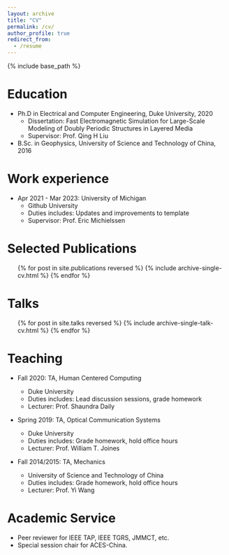 ```yaml
---
layout: archive
title: "CV"
permalink: /cv/
author_profile: true
redirect_from:
  - /resume
---
```


{% include base_path %}

Education
======
* Ph.D in Electrical and Computer Engineering, Duke University, 2020
  * Dissertation: Fast Electromagnetic Simulation for Large-Scale Modeling of Doubly Periodic Structures in Layered Media
  * Supervisor: Prof. Qing H Liu
* B.Sc. in Geophysics, University of Science and Technology of China, 2016

Work experience
======
* Apr 2021 - Mar 2023: University of Michigan
  * Github University
  * Duties includes: Updates and improvements to template
  * Supervisor: Prof. Eric Michielssen
  
Selected Publications
======
  <ul>{% for post in site.publications reversed %}
    {% include archive-single-cv.html %}
  {% endfor %}</ul>
  
Talks
======
  <ul>{% for post in site.talks reversed %}
    {% include archive-single-talk-cv.html  %}
  {% endfor %}</ul>
  
Teaching
======
* Fall 2020: TA, Human Centered Computing
  * Duke University
  * Duties includes: Lead discussion sessions, grade homework
  * Lecturer: Prof. Shaundra Daily

* Spring 2019: TA, Optical Communication Systems
  * Duke University
  * Duties includes: Grade homework, hold office hours
  * Lecturer: Prof. William T. Joines

* Fall 2014/2015: TA, Mechanics
  * University of Science and Technology of China
  * Duties includes: Grade homework, hold office hours
  * Lecturer: Prof. Yi Wang

Academic Service
======
  * Peer reviewer for IEEE TAP, IEEE TGRS, JMMCT, etc.
  * Special session chair for ACES-China.

